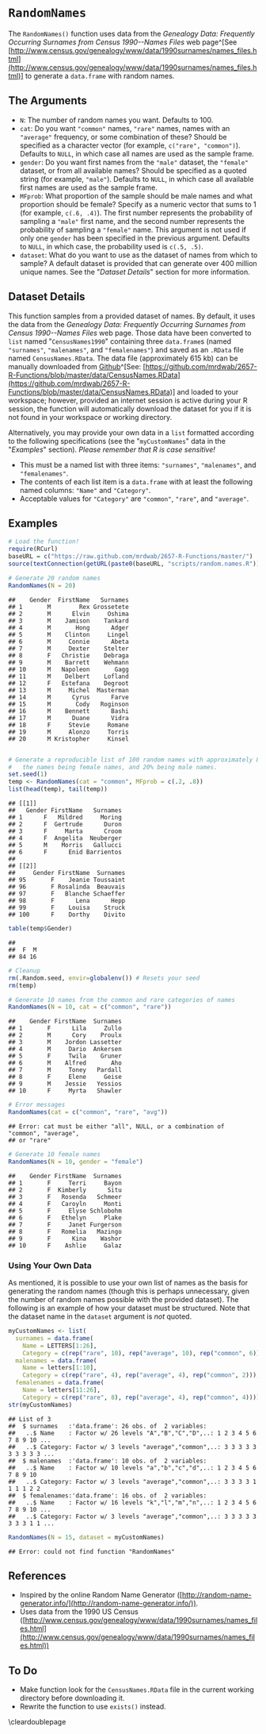 








# `RandomNames`

The `RandomNames()` function uses data from the *Genealogy Data: Frequently Occurring Surnames from Census 1990--Names Files* web page^[See [http://www.census.gov/genealogy/www/data/1990surnames/names_files.html](http://www.census.gov/genealogy/www/data/1990surnames/names_files.html)] to generate a `data.frame` with random names.

## The Arguments

* `N`: The number of random names you want. Defaults to 100.
* `cat`: Do you want `"common"` names, `"rare"` names, names with an `"average"` frequency, or some combination of these? Should be specified as a character vector (for example, `c("rare", "common")`). Defaults to `NULL`, in which case all names are used as the sample frame.
* `gender`: Do you want first names from the `"male"` dataset, the `"female"` dataset, or from all available names? Should be specified as a quoted string (for example, `"male"`). Defaults to `NULL`, in which case all available first names are used as the sample frame.
* `MFprob`: What proportion of the sample should be male names and what proportion should be female? Specify as a numeric vector that sums to 1 (for example, `c(.6, .4)`). The first number represents the probability of sampling a `"male"` first name, and the second number represents the probability of sampling a `"female"` name. This argument is not used if only one `gender` has been specified in the previous argument. Defaults to `NULL`, in which case, the probability used is `c(.5, .5)`.
* `dataset`: What do you want to use as the dataset of names from which to sample? A default dataset is provided that can generate over 400 million unique names. See the "*Dataset Details*" section for more information.

## Dataset Details

This function samples from a provided dataset of names. By default, it uses the data from the *Genealogy Data: Frequently Occurring Surnames from Census 1990--Names Files* web page. Those data have been converted to `list` named "`CensusNames1990`" containing three `data.frame`s (named `"surnames"`, `"malenames"`, and `"femalenames"`) and saved as an `.RData` file named `CensusNames.RData`. The data file (approximately 615 kb) can be manually downloaded from [Github](https://github.com/mrdwab/2657-R-Functions/blob/master/data/CensusNames.RData)^[See: [https://github.com/mrdwab/2657-R-Functions/blob/master/data/CensusNames.RData](https://github.com/mrdwab/2657-R-Functions/blob/master/data/CensusNames.RData)] and loaded to your workspace; however, provided an internet session is active during your R session, the function will automatically download the dataset for you if it is not found in your workspace or working directory.

Alternatively, you may provide your own data in a `list` formatted according to the following specifications (see the "`myCustomNames`" data in the "*Examples*" section). *Please remember that R is case sensitive!*

* This must be a named list with three items: `"surnames"`, `"malenames"`, and `"femalenames"`. 
* The contents of each list item is a `data.frame` with at least the following named columns: `"Name"` and `"Category"`.
* Acceptable values for `"Category"` are `"common"`, `"rare"`, and `"average"`.

## Examples


```r
# Load the function!
require(RCurl)
baseURL = c("https://raw.github.com/mrdwab/2657-R-Functions/master/")
source(textConnection(getURL(paste0(baseURL, "scripts/random.names.R"))))

# Generate 20 random names
RandomNames(N = 20)
```

```
##    Gender  FirstName   Surnames
## 1       M        Rex Grossetete
## 2       M      Elvin     Oshima
## 3       M    Jamison    Tankard
## 4       M       Hong      Adger
## 5       M    Clinton     Lingel
## 6       M     Connie      Abeta
## 7       M     Dexter    Stelter
## 8       F   Christie    Debraga
## 9       M    Barrett    Wehmann
## 10      M   Napoleon       Gagg
## 11      M    Delbert    Lofland
## 12      F   Estefana    Degroot
## 13      M     Michel  Masterman
## 14      M      Cyrus      Farve
## 15      M       Cody   Roginson
## 16      M    Bennett      Bashi
## 17      M      Duane      Vidra
## 18      F     Stevie     Romane
## 19      M     Alonzo     Torris
## 20      M Kristopher     Kinsel
```

```r

# Generate a reproducible list of 100 random names with approximately 80% of
#   the names being female names, and 20% being male names.
set.seed(1)
temp <- RandomNames(cat = "common", MFprob = c(.2, .8))
list(head(temp), tail(temp))
```

```
## [[1]]
##   Gender FirstName   Surnames
## 1      F   Mildred     Moring
## 2      F  Gertrude      Duron
## 3      F     Marta      Croom
## 4      F  Angelita  Neuberger
## 5      M    Morris   Gallucci
## 6      F      Enid Barrientos
## 
## [[2]]
##     Gender FirstName  Surnames
## 95       F    Jeanie Toussaint
## 96       F Rosalinda  Beauvais
## 97       F   Blanche Schaeffer
## 98       F      Lena      Hepp
## 99       F    Louisa    Struck
## 100      F    Dorthy    Divito
```

```r
table(temp$Gender)
```

```
## 
##  F  M 
## 84 16
```

```r
# Cleanup
rm(.Random.seed, envir=globalenv()) # Resets your seed
rm(temp)

# Generate 10 names from the common and rare categories of names
RandomNames(N = 10, cat = c("common", "rare"))
```

```
##    Gender FirstName  Surnames
## 1       F      Lila     Zullo
## 2       M      Cory    Proulx
## 3       M    Jordon Lassetter
## 4       M     Dario  Ankersen
## 5       F     Twila    Gruner
## 6       M    Alfred       Aho
## 7       M     Toney   Pardall
## 8       F     Elene     Geise
## 9       M    Jessie   Yessios
## 10      F     Myrta   Shawler
```

```r
# Error messages
RandomNames(cat = c("common", "rare", "avg"))
```

```
## Error: cat must be either "all", NULL, or a combination of "common", "average",
## or "rare"
```

```r
# Generate 10 female names
RandomNames(N = 10, gender = "female")
```

```
##    Gender FirstName  Surnames
## 1       F     Terri     Bayon
## 2       F  Kimberly      Situ
## 3       F   Rosenda   Schmeer
## 4       F   Caroyln     Monti
## 5       F     Elyse Schlobohm
## 6       F   Ethelyn     Plake
## 7       F     Janet Furgerson
## 8       F   Romelia   Mazingo
## 9       F      Kina    Washor
## 10      F    Ashlie     Galaz
```


### Using Your Own Data

As mentioned, it is possible to use your own list of names as the basis for generating the random names (though this is perhaps unnecessary, given the number of random names possible with the provided dataset). The following is an example of how your dataset must be structured. Note that the dataset name in the `dataset` argument is *not* quoted.


```r
myCustomNames <- list(
  surnames = data.frame(
    Name = LETTERS[1:26], 
    Category = c(rep("rare", 10), rep("average", 10), rep("common", 6))),
  malenames = data.frame(
    Name = letters[1:10], 
    Category = c(rep("rare", 4), rep("average", 4), rep("common", 2))),
  femalenames = data.frame(
    Name = letters[11:26],
    Category = c(rep("rare", 8), rep("average", 4), rep("common", 4))))
str(myCustomNames)
```

```
## List of 3
##  $ surnames   :'data.frame':	26 obs. of  2 variables:
##   ..$ Name    : Factor w/ 26 levels "A","B","C","D",..: 1 2 3 4 5 6 7 8 9 10 ...
##   ..$ Category: Factor w/ 3 levels "average","common",..: 3 3 3 3 3 3 3 3 3 3 ...
##  $ malenames  :'data.frame':	10 obs. of  2 variables:
##   ..$ Name    : Factor w/ 10 levels "a","b","c","d",..: 1 2 3 4 5 6 7 8 9 10
##   ..$ Category: Factor w/ 3 levels "average","common",..: 3 3 3 3 1 1 1 1 2 2
##  $ femalenames:'data.frame':	16 obs. of  2 variables:
##   ..$ Name    : Factor w/ 16 levels "k","l","m","n",..: 1 2 3 4 5 6 7 8 9 10 ...
##   ..$ Category: Factor w/ 3 levels "average","common",..: 3 3 3 3 3 3 3 3 1 1 ...
```

```r
RandomNames(N = 15, dataset = myCustomNames)
```

```
## Error: could not find function "RandomNames"
```


## References

* Inspired by the online Random Name Generator ([http://random-name-generator.info/](http://random-name-generator.info/)). 
* Uses data from the 1990 US Census ([http://www.census.gov/genealogy/www/data/1990surnames/names_files.html](http://www.census.gov/genealogy/www/data/1990surnames/names_files.html))

## To Do

* Make function look for the `CensusNames.RData` file in the current working directory before downloading it.
* Rewrite the function to use `exists()` instead.

\cleardoublepage
